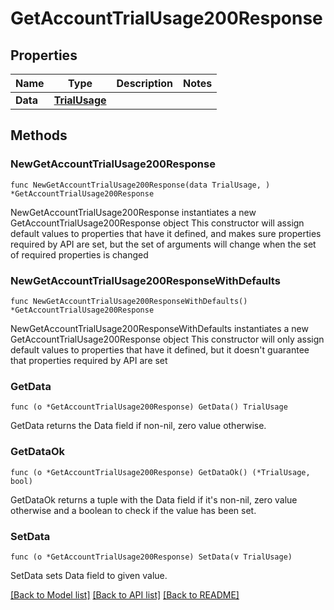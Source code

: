 # GetAccountTrialUsage200Response

## Properties

Name | Type | Description | Notes
------------ | ------------- | ------------- | -------------
**Data** | [**TrialUsage**](TrialUsage.md) |  | 

## Methods

### NewGetAccountTrialUsage200Response

`func NewGetAccountTrialUsage200Response(data TrialUsage, ) *GetAccountTrialUsage200Response`

NewGetAccountTrialUsage200Response instantiates a new GetAccountTrialUsage200Response object
This constructor will assign default values to properties that have it defined,
and makes sure properties required by API are set, but the set of arguments
will change when the set of required properties is changed

### NewGetAccountTrialUsage200ResponseWithDefaults

`func NewGetAccountTrialUsage200ResponseWithDefaults() *GetAccountTrialUsage200Response`

NewGetAccountTrialUsage200ResponseWithDefaults instantiates a new GetAccountTrialUsage200Response object
This constructor will only assign default values to properties that have it defined,
but it doesn't guarantee that properties required by API are set

### GetData

`func (o *GetAccountTrialUsage200Response) GetData() TrialUsage`

GetData returns the Data field if non-nil, zero value otherwise.

### GetDataOk

`func (o *GetAccountTrialUsage200Response) GetDataOk() (*TrialUsage, bool)`

GetDataOk returns a tuple with the Data field if it's non-nil, zero value otherwise
and a boolean to check if the value has been set.

### SetData

`func (o *GetAccountTrialUsage200Response) SetData(v TrialUsage)`

SetData sets Data field to given value.



[[Back to Model list]](../README.md#documentation-for-models) [[Back to API list]](../README.md#documentation-for-api-endpoints) [[Back to README]](../README.md)


